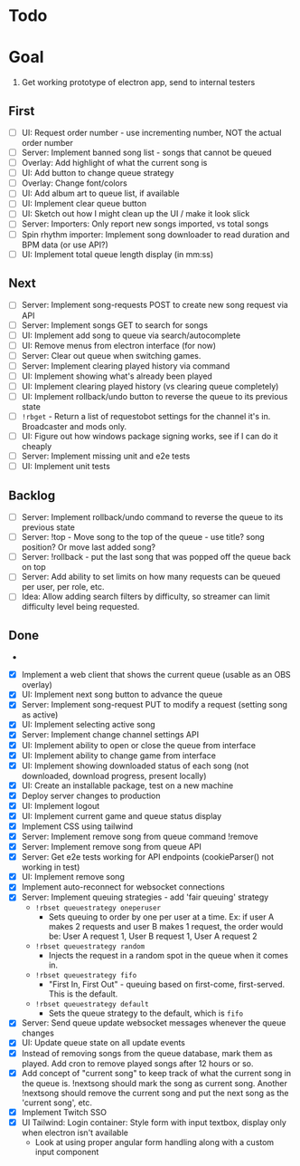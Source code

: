 # Todo

# Goal

1. Get working prototype of electron app, send to internal testers

## First

- [ ] UI: Request order number - use incrementing number, NOT the actual order number
- [ ] Server: Implement banned song list - songs that cannot be queued
- [ ] Overlay: Add highlight of what the current song is
- [ ] UI: Add button to change queue strategy
- [ ] Overlay: Change font/colors
- [ ] UI: Add album art to queue list, if available
- [ ] UI: Implement clear queue button
- [ ] UI: Sketch out how I might clean up the UI / make it look slick
- [ ] Server: Importers: Only report new songs imported, vs total songs
- [ ] Spin rhythm importer: Implement song downloader to read duration and BPM data (or use API?)
- [ ] UI: Implement total queue length display (in mm:ss)

## Next

- [ ] Server: Implement song-requests POST to create new song request via API
- [ ] Server: Implement songs GET to search for songs
- [ ] UI: Implement add song to queue via search/autocomplete
- [ ] UI: Remove menus from electron interface (for now)
- [ ] Server: Clear out queue when switching games.
- [ ] Server: Implement clearing played history via command
- [ ] UI: Implement showing what's already been played
- [ ] UI: Implement clearing played history (vs clearing queue completely)
- [ ] UI: Implement rollback/undo button to reverse the queue to its previous state
- [ ] `!rbget` - Return a list of requestobot settings for the channel it's in.  Broadcaster and mods only.
- [ ] UI: Figure out how windows package signing works, see if I can do it cheaply
- [ ] Server: Implement missing unit and e2e tests
- [ ] UI: Implement unit tests

## Backlog

- [ ] Server: Implement rollback/undo command to reverse the queue to its previous state
- [ ] Server: !top - Move song to the top of the queue - use title? song position? Or move last added song?
- [ ] Server: !rollback - put the last song that was popped off the queue back on top
- [ ] Server: Add ability to set limits on how many requests can be queued per user, per role, etc.
- [ ] Idea: Allow adding search filters by difficulty, so streamer can limit difficulty level being requested.

## Done
- 
- [x] Implement a web client that shows the current queue (usable as an OBS overlay)
- [x] UI: Implement next song button to advance the queue
- [x] Server: Implement song-request PUT to modify a request (setting song as active)
- [x] UI: Implement selecting active song
- [x] Server: Implement change channel settings API
- [x] UI: Implement ability to open or close the queue from interface
- [x] UI: Implement ability to change game from interface
- [x] UI: Implement showing downloaded status of each song (not downloaded, download progress, present locally)
- [x] UI: Create an installable package, test on a new machine
- [x] Deploy server changes to production
- [x] UI: Implement logout
- [x] UI: Implement current game and queue status display
- [x] Implement CSS using tailwind
- [x] Server: Implement remove song from queue command !remove
- [x] Server: Implement remove song from queue API
- [x] Server: Get e2e tests working for API endpoints (cookieParser() not working in test)
- [x] UI: Implement remove song
- [x] Implement auto-reconnect for websocket connections
- [x] Server: Implement queuing strategies - add 'fair queuing' strategy
  - `!rbset queuestrategy oneperuser`
    - Sets queuing to order by one per user at a time.  Ex: if user A makes 2 requests and user B makes 1 request, the order would be: User A request 1, User B request 1, User A request 2
  - `!rbset queuestrategy random`
    - Injects the request in a random spot in the queue when it comes in.
  - `!rbset queuestrategy fifo`
    - "First In, First Out" - queuing based on first-come, first-served.  This is the default.
  - `!rbset queuestrategy default`
    - Sets the queue strategy to the default, which is `fifo`
- [x] Server: Send queue update websocket messages whenever the queue changes
- [x] UI: Update queue state on all update events
- [x] Instead of removing songs from the queue database, mark them as played.  Add cron to remove played songs after 12 hours or so.
- [x] Add concept of "current song" to keep track of what the current song in the queue is.  !nextsong should mark the song as current song. Another !nextsong should remove the current song and put the next song as the 'current song', etc.
- [x] Implement Twitch SSO
- [x] UI Tailwind: Login container: Style form with input textbox, display only when electron isn't available
  - Look at using proper angular form handling along with a custom input component

